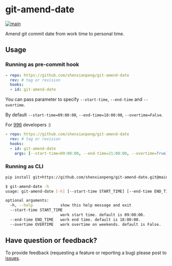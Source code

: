 # git-amend-date

[![main](https://github.com/shenxianpeng/git-amend-date/actions/workflows/main.yml/badge.svg)](https://github.com/shenxianpeng/git-amend-date/actions/workflows/main.yml)

Amend git commit date from work time to personal time.

## Usage

### Running as pre-commit hook

```yaml
- repo: https://github.com/shenxianpeng/git-amend-date
  rev: # tag or revision
  hooks:
  - id: git-amend-date
```

You can pass parameter to specify `--start-time`, `--end-time` and `--overtime`.

By default `--start-time=09:00:00`, `--end-time=18:00:00`, `--overtime=False`.

For [996](https://github.com/996icu/996.ICU) developers :)

```yaml
- repo: https://github.com/shenxianpeng/git-amend-date
  rev: # tag or revision
  hooks:
  - id: git-amend-date
    args: [--start-time=09:00:00, --end-time=21:00:00, --overtime=True]
```

### Running as CLI

```bash
pip install git+https://github.com/shenxianpeng/git-amend-date.git@main

$ git-amend-date -h
usage: git-amend-date [-h] [--start-time START_TIME] [--end-time END_TIME] [--overtime OVERTIME]

optional arguments:
  -h, --help            show this help message and exit
  --start-time START_TIME
                        work start time. default is 09:00:00.
  --end-time END_TIME   work end time. default is 18:00:00.
  --overtime OVERTIME   work overtime on weekends. default is False.
```

## Have question or feedback?

To provide feedback (requesting a feature or reporting a bug) please post to [issues](https://github.com/shenxianpeng/git-amend-date/issues).
